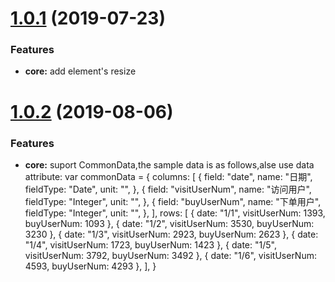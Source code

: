 ﻿<a name="1.0.1"></a>
# [1.0.1](https://github.com/ElemeFE/v-charts/compare/v1.0.0...v1.0.1) (2019-07-23)

### Features
* **core:** add element's resize

<a name="1.0.2"></a>
# [1.0.2](https://github.com/ElemeFE/v-charts/compare/v1.0.1...v1.0.2) (2019-08-06)

### Features
* **core:** suport CommonData,the sample data is as follows,alse use data attribute:
     var commonData = {
        columns: [
          {
            field: "date",
            name: "日期",
            fieldType: "Date",
            unit: "",
          },
          {
            field: "visitUserNum",
            name: "访问用户",
            fieldType: "Integer",
            unit: "",
          },
          {
            field: "buyUserNum",
            name: "下单用户",
            fieldType: "Integer",
            unit: "",
          },
        ],
        rows: [
          { date: "1/1", visitUserNum: 1393, buyUserNum: 1093 },
          { date: "1/2", visitUserNum: 3530, buyUserNum: 3230 },
          { date: "1/3", visitUserNum: 2923, buyUserNum: 2623 },
          { date: "1/4", visitUserNum: 1723, buyUserNum: 1423 },
          { date: "1/5", visitUserNum: 3792, buyUserNum: 3492 },
          { date: "1/6", visitUserNum: 4593, buyUserNum: 4293 },
        ],
      }
